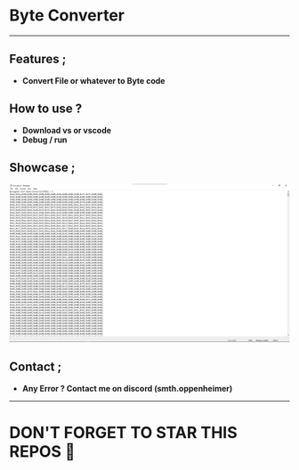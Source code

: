 # Byte Converter

---

## Features ; </br>
- **Convert File or whatever to Byte code**

## How to use ? </br>
- **Download vs or vscode**
- **Debug / run**

## Showcase ; </br>
![image img](/1.png)</br>

## Contact ;
- **Any Error ? Contact me on discord (smth.oppenheimer)**
---

# DON'T FORGET TO STAR THIS REPOS 💖
